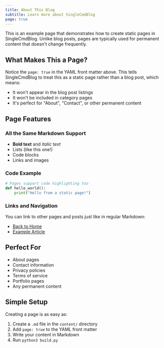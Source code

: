 ```yaml
---
title: About This Blog
subtitle: Learn more about SingleCmdBlog
page: true
---
```


This is an example page that demonstrates how to create static pages in SingleCmdBlog. Unlike blog posts, pages are typically used for permanent content that doesn't change frequently.

## What Makes This a Page?

Notice the `page: true` in the YAML front matter above. This tells SingleCmdBlog to treat this as a static page rather than a blog post, which means:

- It won't appear in the blog post listings
- It won't be included in category pages
- It's perfect for "About", "Contact", or other permanent content

## Page Features

### All the Same Markdown Support

- **Bold text** and *italic text*
- Lists (like this one!)
- Code blocks
- Links and images

### Code Example

```python
# Pages support code highlighting too
def hello_world():
    print("Hello from a static page!")
```

### Links and Navigation

You can link to other pages and posts just like in regular Markdown:

- [Back to Home](/singlecmdblog/)
- [Example Article](/singlecmdblog/example.html)

## Perfect For

- About pages
- Contact information
- Privacy policies
- Terms of service
- Portfolio pages
- Any permanent content

## Simple Setup

Creating a page is as easy as:
1. Create a `.md` file in the `content/` directory
2. Add `page: true` to the YAML front matter
3. Write your content in Markdown
4. Run `python3 build.py`
